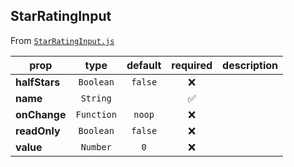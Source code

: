 
## StarRatingInput

From [`StarRatingInput.js`](StarRatingInput.js)



prop | type | default | required | description
---- | :----: | :-------: | :--------: | -----------
**halfStars** | `Boolean` | `false` | :x: | 
**name** | `String` |  | :white_check_mark: | 
**onChange** | `Function` | `noop` | :x: | 
**readOnly** | `Boolean` | `false` | :x: | 
**value** | `Number` | `0` | :x: | 



